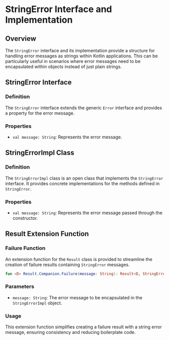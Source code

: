 # StringError Interface and Implementation

## Overview

The `StringError` interface and its implementation provide a structure for handling error messages as strings within
Kotlin applications. This can be particularly useful in scenarios where error messages need to be encapsulated within
objects instead of just plain strings.

## StringError Interface

### Definition

The `StringError` interface extends the generic `Error` interface and provides a property for the error message. 

### Properties

- `val message: String`: Represents the error message.

## StringErrorImpl Class

### Definition

The `StringErrorImpl` class is an open class that implements the `StringError` interface. It provides concrete
implementations for the methods defined in `StringError`.

### Properties

- `val message: String`: Represents the error message passed through the constructor.

## Result Extension Function

### Failure Function

An extension function for the `Result` class is provided to streamline the creation of failure results containing `StringError` messages.

```kotlin
fun <D> Result.Companion.Failure(message: String): Result<D, StringError>
```

### Parameters

- `message: String`: The error message to be encapsulated in the `StringErrorImpl` object.

### Usage

This extension function simplifies creating a failure result with a string error message, ensuring consistency and reducing boilerplate code.

